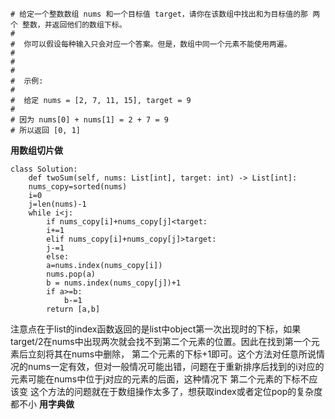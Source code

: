 	# 给定一个整数数组 nums 和一个目标值 target，请你在该数组中找出和为目标值的那 两个 整数，并返回他们的数组下标。 
	# 
	#  你可以假设每种输入只会对应一个答案。但是，数组中同一个元素不能使用两遍。 
	# 
	#  
	# 
	#  示例: 
	# 
	#  给定 nums = [2, 7, 11, 15], target = 9
	# 
	# 因为 nums[0] + nums[1] = 2 + 7 = 9
	# 所以返回 [0, 1]
**用数组切片做**

	class Solution:
	    def twoSum(self, nums: List[int], target: int) -> List[int]:
		nums_copy=sorted(nums)
		i=0
		j=len(nums)-1
		while i<j:
		    if nums_copy[i]+nums_copy[j]<target:
			i+=1
		    elif nums_copy[i]+nums_copy[j]>target:
			j-=1
		    else:
			a=nums.index(nums_copy[i])
			nums.pop(a)
			b = nums.index(nums_copy[j])+1
			if a>=b:
			    b-=1
			return [a,b]
注意点在于list的index函数返回的是list中object第一次出现时的下标，如果target/2在nums中出现两次就会找不到第二个元素的位置。因此在找到第一个元素后立刻将其在nums中删除，
第二个元素的下标+1即可。这个方法对任意所说情况的nums一定有效，但对一般情况可能出错，问题在于重新排序后找到的i对应的元素可能在nums中位于j对应的元素的后面，这种情况下
第二个元素的下标不应该变
这个方法的问题就在于数组操作太多了，想获取index或者定位pop的复杂度都不小
**用字典做**
	
	
	

	
	
